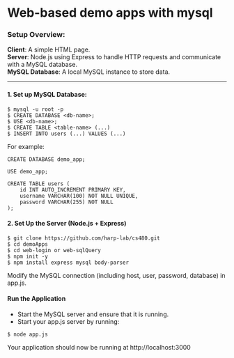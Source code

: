 # Web-based demo apps with mysql


### Setup Overview:
**Client**: A simple HTML page.  
**Server**: Node.js using Express to handle HTTP requests and communicate with a MySQL database.  
**MySQL Database**: A local MySQL instance to store data.

------------------

#### 1. Set up MySQL Database:

```
$ mysql -u root -p
$ CREATE DATABASE <db-name>;
$ USE <db-name>;
$ CREATE TABLE <table-name> (...)
$ INSERT INTO users (...) VALUES (...)
```
For example:
```
CREATE DATABASE demo_app;

USE demo_app;

CREATE TABLE users (
    id INT AUTO_INCREMENT PRIMARY KEY,
    username VARCHAR(100) NOT NULL UNIQUE,
    password VARCHAR(255) NOT NULL
);
```

#### 2. Set Up the Server (Node.js + Express)
```
$ git clone https://github.com/harp-lab/cs480.git
$ cd demoApps
$ cd web-login or web-sqlQuery
$ npm init -y
$ npm install express mysql body-parser
```
Modify the MySQL connection (including host, user, password, database) in app.js.  

#### Run the Application

-  Start the MySQL server and ensure that it is running.
-  Start your app.js server by running:
```
$ node app.js
```
Your application should now be running at http://localhost:3000





